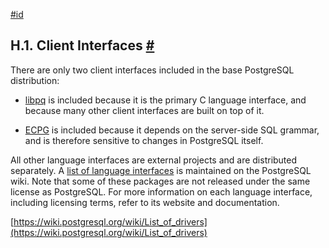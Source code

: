 [#id](#EXTERNAL-INTERFACES)

## H.1. Client Interfaces [#](#EXTERNAL-INTERFACES)



There are only two client interfaces included in the base PostgreSQL distribution:

* [libpq](libpq) is included because it is the primary C language interface, and because many other client interfaces are built on top of it.

* [ECPG](ecpg) is included because it depends on the server-side SQL grammar, and is therefore sensitive to changes in PostgreSQL itself.

All other language interfaces are external projects and are distributed separately. A [list of language interfaces](https://wiki.postgresql.org/wiki/List_of_drivers) is maintained on the PostgreSQL wiki. Note that some of these packages are not released under the same license as PostgreSQL. For more information on each language interface, including licensing terms, refer to its website and documentation.

[https://wiki.postgresql.org/wiki/List_of_drivers](https://wiki.postgresql.org/wiki/List_of_drivers)